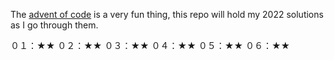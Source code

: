 The [advent of code](https://adventofcode.com/2022) is a very fun thing, this repo will hold my 2022 solutions as I go through them.

０１：★★
０２：★★
０３：★★
０４：★★
０５：★★
０６：★★